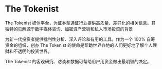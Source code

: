 # The Tokenist

The Tokenist 媒体平台，为证券型通证行业提供高质量、差异化的相关信息。其独特的见解源于数字媒体咨询、加密资产营销和私人市场投资的背景

为新一代投资者提供批判性分析、深入评论和有用的工具。作为一个 100% 自筹资金的组织，创办 The Tokenist 的使命是帮助世界各地的人们更好地了解个人理财和不透明的投资世界。

The Tokenist 的客观研究、访谈和数据可帮助用户用资金做出最明智的决定。


